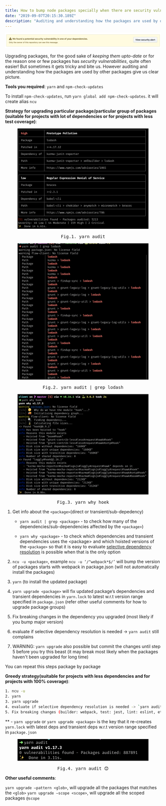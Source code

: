 ```yaml
---
title: How to bump node packages specially when there are security vulnerabilities
date: "2019-09-07T20:15:30.189Z"
description: "Auditing and understanding how the packages are used by other packages give us clear picture"
---
```


![github-security-alert](./security-alert.png)

Upgrading packages, for the good sake of *keeping them upto-date* or for the reason one or few packages
has *security vulnerabilities*, quite often easier! But sometimes it gets tricky and bite us. However auditing and understanding how the packages are used by other packages give us clear picture.

**Tools you required**: `yarn` and `npm-check-updates`

<!-- ![npm-check-updates](./npm-check-updates.png) -->

  To install `npm-check-updates`,
  run `yarn global add npm-check-updates`. it will create alias `ncu`

**Strategy for upgrading particular package/particular group of packages
(suitable for projects with lot of dependencies or for projects with less test coverage)**:
<figure>
    <img src="./yarn-audit.png"
         alt="yarn-audit">
    <figcaption align="center"><pre>Fig.1. yarn audit</pre></figcaption>
</figure>

<figure>
    <img src="./yarn-audit-grep.png"
         alt="yarn-audit-grep">
    <figcaption align="center"><pre>Fig.2. yarn audit | grep lodash</pre></figcaption>
</figure>

<figure>
    <img src="./yarn-why.png"
         alt="yarn-why">
    <figcaption align="center"><pre>Fig.3. yarn why hoek</pre></figcaption>
</figure>



1. Get info about the `<package>`(direct or transient/sub-depedency)
     - `yarn audit | grep <package>` - to check how many of the dependencies/sub-dependencies affected by the `<package>`)

     - `yarn why <package>` - to check which dependencies and transient dependencies uses the \<package\> and which hoisted versions of the `<package>` so that it is easy to evaluate [selective dependency resolution](https://yarnpkg.com/en/docs/selective-version-resolutions) is possible when that is the only option

2. `ncu -u <package>`, example `ncu -u ‘/^webpack*$/’` will bump the version of packages starts with webpack in package.json (will not automatically install the packages)
3. `yarn` (to install the updated package)
4. `yarn upgrade <package>` will fix updated package’s dependencies and transient dependencies in `yarn.lock` to latest w.r.t version range specified in `package.json` (refer other useful comments for how to upgrade package groups)

5. Fix breaking changes in the dependency you upgraded (most likely if you bump major version)
6. evaluate if selective dependency resolution is needed -> `yarn audit` still complains
7. WARNING: `yarn upgrade` also possible but commit the changes until step 5 before you try this beast (it may break most likely when the packages haven't been upgraded for long time)

You can repeat this steps package by package

**Greedy strategy(suitable for projects with less dependencies and for projects with 100% coverage)**:
```sh
1. ncu -u
2. yarn
3. yarn upgrade
4. evaluate if selective dependency resolution is needed -> `yarn audit` still complains
5. Fix breaking changes (builder: webpack, test: jest, lint: eslint, etc.,)
```


** - `yarn upgrade` or `yarn upgrade <package>` is the key that it re-creates `yarn.lock` with latest deps and transient deps w.r.t version range specified in `package.json`

<figure>
    <img src="./yarn-audit-done.png"
         alt="yarn-audit-done">
    <figcaption align="center"><pre>Fig.4. yarn audit 😊</pre></figcaption>
</figure>

**Other useful comments**:

`yarn upgrade —pattern <glob>`, will upgrade all the packages that matches the `<glob>`
`yarn upgrade —scope <scope>`,  will upgrade all the scoped packages `@scope`
